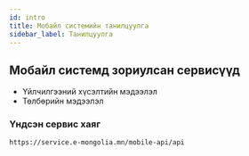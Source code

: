```yaml
---
id: intro
title: Мобайл системийн танилцуулга
sidebar_label: Танилцуулга
---
```


## Мобайл системд зориулсан сервисүүд

- Үйлчилгээний хүсэлтийн мэдээлэл
- Төлбөрийн мэдээлэл

### Үндсэн сервис хаяг

```text
https://service.e-mongolia.mn/mobile-api/api
```
